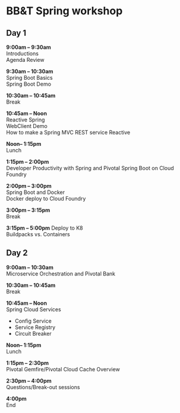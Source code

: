 
# BB&T Spring workshop

## Day 1
**9:00am – 9:30am**  
Introductions  
Agenda Review  

**9:30am – 10:30am**  
Spring Boot Basics  
Spring Boot Demo  

**10:30am – 10:45am**  
Break  

**10:45am – Noon**  
Reactive Spring     
WebClient Demo   
How to make a Spring MVC REST service Reactive   

**Noon– 1:15pm**  
Lunch  

**1:15pm – 2:00pm**  
Developer Productivity with Spring and Pivotal
Spring Boot on Cloud Foundry

**2:00pm – 3:00pm**  
Spring Boot and Docker  
Docker deploy to Cloud Foundry  

**3:00pm – 3:15pm**  
Break  

**3:15pm – 5:00pm**
Deploy to K8    
Buildpacks vs. Containers  

## Day 2

**9:00am – 10:30am**  
Microservice Orchestration and Pivotal Bank  

**10:30am – 10:45am**  
Break  

**10:45am – Noon**  
Spring Cloud Services  
  - Config Service  
  - Service Registry   
  - Circuit Breaker  

**Noon– 1:15pm**  
Lunch  

**1:15pm – 2:30pm**  
Pivotal Gemfire/Pivotal Cloud Cache Overview  

**2:30pm – 4:00pm**  
Questions/Break-out sessions  

**4:00pm**  
End   
